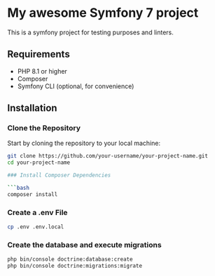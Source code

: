 # My awesome Symfony 7 project

This is a symfony project for testing purposes and linters.

## Requirements

- PHP 8.1 or higher
- Composer
- Symfony CLI (optional, for convenience)

## Installation

### Clone the Repository

Start by cloning the repository to your local machine:

```bash
git clone https://github.com/your-username/your-project-name.git
cd your-project-name

### Install Composer Dependencies

```bash
composer install
```

### Create a .env File

```bash
cp .env .env.local
```

### Create the database and execute migrations

```bash
php bin/console doctrine:database:create
php bin/console doctrine:migrations:migrate
```

